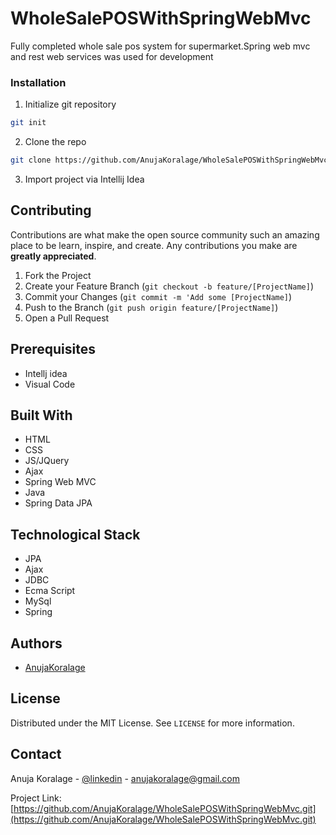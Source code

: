 # WholeSalePOSWithSpringWebMvc
Fully completed whole sale pos system for supermarket.Spring web mvc and rest web services was used for development

### Installation

1. Initialize git repository
```sh
git init
```
2. Clone the repo
```sh
git clone https://github.com/AnujaKoralage/WholeSalePOSWithSpringWebMvc.git
```
3. Import project via Intellij Idea

## Contributing

Contributions are what make the open source community such an amazing place to be learn, inspire, and create. Any contributions you make are **greatly appreciated**.

1. Fork the Project
2. Create your Feature Branch (`git checkout -b feature/[ProjectName]`)
3. Commit your Changes (`git commit -m 'Add some [ProjectName]`)
4. Push to the Branch (`git push origin feature/[ProjectName]`)
5. Open a Pull Request

## Prerequisites

+ Intellj idea
+ Visual Code

## Built With

+ HTML
+ CSS
+ JS/JQuery
+ Ajax
+ Spring Web MVC
+ Java
+ Spring Data JPA

## Technological Stack

- JPA
- Ajax
- JDBC
- Ecma Script
- MySql
- Spring

## Authors

- [AnujaKoralage](https://github.com/AnujaKoralage)

## License

Distributed under the MIT License. See `LICENSE` for more information.

## Contact

Anuja Koralage - [@linkedin](https://www.linkedin.com/in/anuja-koralage-a2550a143/) - anujakoralage@gmail.com

Project Link: [https://github.com/AnujaKoralage/WholeSalePOSWithSpringWebMvc.git](https://github.com/AnujaKoralage/WholeSalePOSWithSpringWebMvc.git)

